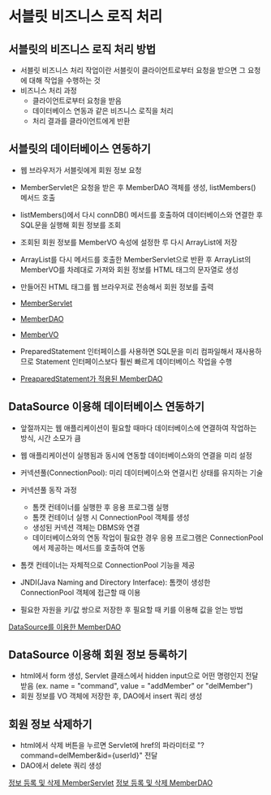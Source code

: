 # 서블릿 비즈니스 로직 처리

## 서블릿의 비즈니스 로직 처리 방법

- 서블릿 비즈니스 처리 작업이란 서블릿이 클라이언트로부터 요청을 받으면 그 요청에 대해 작업을 수행하는 것
- 비즈니스 처리 과정
  - 클라이언트로부터 요청을 받음
  - 데이터베이스 연동과 같은 비즈니스 로직을 처리
  - 처리 결과를 클라이언트에게 반환

## 서블릿의 데이터베이스 연동하기

- 웹 브라우저가 서블릿에게 회원 정보 요청
- MemberServlet은 요청을 받은 후 MemberDAO 객체를 생성, listMembers() 메서드 호출
- listMembers()에서 다시 connDB() 메서드를 호출하여 데이터베이스와 연결한 후 SQL문을 실행해 회원 정보를 조회
- 조회된 회원 정보를 MemberVO 속성에 설정한 루 다시 ArrayList에 저장
- ArrayList를 다시 메서드를 호출한 MemberServlet으로 반환 후 ArrayList의 MemberVO를 차례대로 가져와 회원 정보를 HTML 태그의 문자열로 생성
- 만들어진 HTML 태그를 웹 브라우저로 전송해서 회원 정보를 출력

- [MemberServlet](chapter7/pro07/src/sec01/ex01/MemberServlet.java)
- [MemberDAO](chapter7/pro07/src/sec01/ex01/MemberDAO.java)
- [MemberVO](chapter7/pro07/src/sec01/ex01/MemberVO.java)

- PreparedStatement 인터페이스를 사용하면 SQL문을 미리 컴파일해서 재사용하므로 Statement 인터페이스보다 훨씬 빠르게 데이터베이스 작업을 수행

- [PreaparedStatement가 적용된 MemberDAO](chapter7/pro07/src/sec01/ex02/MemberDAO.java)

## DataSource 이용해 데이터베이스 연동하기

- 앞절까지는 웹 애플리케이션이 필요할 때마다 데이터베이스에 연결하여 작업하는 방식, 시간 소모가 큼
- 웹 애플리케이션이 실행됨과 동시에 연동할 데이터베이스와의 연결을 미리 설정
- 커넥션풀(ConnectionPool): 미리 데이터베이스와 연결시킨 상태를 유지하는 기술

- 커넥션풀 동작 과정
  - 톰캣 컨테이너를 실행한 후 응용 프로그램 실행
  - 톰캣 컨테이너 실행 시 ConnectionPool 객체를 생성
  - 생성된 커넥션 객체는 DBMS와 연결
  - 데이터베이스와의 연동 작업이 필요한 경우 응용 프로그램은 ConnectionPool에서 제공하는 메서드를 호출하여 연동
- 톰캣 컨테이너는 자체적으로 ConnectionPool 기능을 제공

- JNDI(Java Naming and Directory Interface): 톰캣이 생성한 ConnectionPool 객체에 접근할 때 이용
- 필요한 자원을 키/값 쌍으로 저장한 후 필요할 때 키를 이용해 값을 얻는 방법

[DataSource를 이용한 MemberDAO](chapter7/pro07/src/sec02/ex01/MemberDAO.java)

## DataSource 이용해 회원 정보 등록하기

- html에서 form 생성, Servlet 클래스에서 hidden input으로 어떤 명령인지 전달 받음 (ex. name = "command", value = "addMember" or "delMember")
- 회원 정보를 VO 객체에 저장한 후, DAO에서 insert 쿼리 생성

## 회원 정보 삭제하기

- html에서 삭제 버튼을 누르면 Servlet에 href의 파라미터로 "?command=delMember&id={userId}" 전달
- DAO에서 delete 쿼리 생성

[정보 등록 및 삭제 MemberServlet](chapter7/pro07/src/sec02/ex02/MemberServlet.java)
[정보 등록 및 삭제 MemberDAO](chapter7/pro07/src/sec02/ex02/MemberDAO.java)
